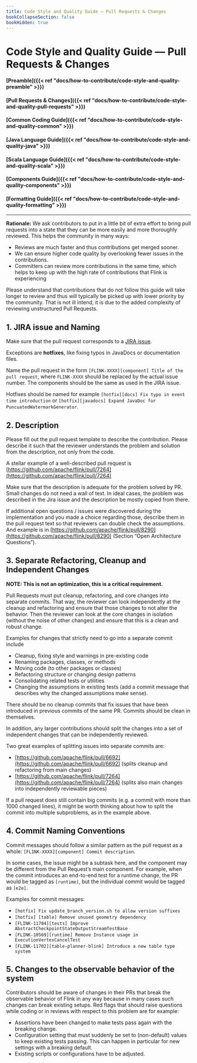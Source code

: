 ```yaml
---
title: Code Style and Quality Guide — Pull Requests & Changes
bookCollapseSection: false
bookHidden: true
---
```


# Code Style and Quality Guide — Pull Requests & Changes

#### [Preamble]({{< ref "docs/how-to-contribute/code-style-and-quality-preamble" >}})
#### [Pull Requests & Changes]({{< ref "docs/how-to-contribute/code-style-and-quality-pull-requests" >}})
#### [Common Coding Guide]({{< ref "docs/how-to-contribute/code-style-and-quality-common" >}})
#### [Java Language Guide]({{< ref "docs/how-to-contribute/code-style-and-quality-java" >}})
#### [Scala Language Guide]({{< ref "docs/how-to-contribute/code-style-and-quality-scala" >}})
#### [Components Guide]({{< ref "docs/how-to-contribute/code-style-and-quality-components" >}})
#### [Formatting Guide]({{< ref "docs/how-to-contribute/code-style-and-quality-formatting" >}})

<hr>

**Rationale:** We ask contributors to put in a little bit of extra effort to bring pull requests into a state that they can be more easily and more thoroughly reviewed. This helps the community in many ways:

* Reviews are much faster and thus contributions get merged sooner.
* We can ensure higher code quality by overlooking fewer issues in the contributions.
* Committers can review more contributions in the same time, which helps to keep up with the high rate of contributions that Flink is experiencing

Please understand that contributions that do not follow this guide will take longer to review and thus will typically be picked up with lower priority by the community. That is not ill intend, it is due to the added complexity of reviewing unstructured Pull Requests.


## 1. JIRA issue and Naming

Make sure that the pull request corresponds to a [JIRA issue](https://issues.apache.org/jira/projects/FLINK/issues).

Exceptions are ****hotfixes****, like fixing typos in JavaDocs or documentation files.


Name the pull request in the form `[FLINK-XXXX][component] Title of the pull request`, where `FLINK-XXXX` should be replaced by the actual issue number. The components should be the same as used in the JIRA issue.

Hotfixes should be named for example `[hotfix][docs] Fix typo in event time introduction` or `[hotfix][javadocs] Expand JavaDoc for PuncuatedWatermarkGenerator`.


## 2. Description

Please fill out the pull request template to describe the contribution. Please describe it such that the reviewer understands the problem and solution from the description, not only from the code.

A stellar example of a well-described pull request is [https://github.com/apache/flink/pull/7264](https://github.com/apache/flink/pull/7264)

Make sure that the description is adequate for the problem solved by PR. Small changes do not need a wall of text. In ideal cases, the problem was described in the Jira issue and the description be mostly copied from there.

If additional open questions / issues were discovered during the implementation and you made a choice regarding those, describe them in the pull request text so that reviewers can double check the assumptions. And example is in [https://github.com/apache/flink/pull/8290](https://github.com/apache/flink/pull/8290) (Section “Open Architecture Questions”).


## 3. Separate Refactoring, Cleanup and Independent Changes

****NOTE: This is not an optimization, this is a critical requirement.****

Pull Requests must put cleanup, refactoring, and core changes into separate commits. That way, the reviewer can look independently at the cleanup and refactoring and ensure that those changes to not alter the behavior. Then the reviewer can look at the core changes in isolation (without the noise of other changes) and ensure that this is a clean and robust change.

Examples for changes that strictly need to go into a separate commit include

* Cleanup, fixing style and warnings in pre-existing code
* Renaming packages, classes, or methods
* Moving code (to other packages or classes)
* Refactoring structure or changing design patterns
* Consolidating related tests or utilities
* Changing the assumptions in existing tests (add a commit message that describes why the changed assumptions make sense).

There should be no cleanup commits that fix issues that have been introduced in previous commits of the same PR. Commits should be clean in themselves.

In addition, any larger contributions should split the changes into a set of independent changes that can be independently reviewed.

Two great examples of splitting issues into separate commits are:

* [https://github.com/apache/flink/pull/6692](https://github.com/apache/flink/pull/6692) (splits cleanup and refactoring from main changes)
* [https://github.com/apache/flink/pull/7264](https://github.com/apache/flink/pull/7264) (splits also main changes into independently reviewable pieces)

If a pull request does still contain big commits (e.g. a commit with more than 1000 changed lines), it might be worth thinking about how to split the commit into multiple subproblems, as in the example above.


## 4. Commit Naming Conventions

Commit messages should follow a similar pattern as the pull request as a whole:
`[FLINK-XXXX][component] Commit description`.

In some cases, the issue might be a subtask here, and the component may be different from the Pull Request’s main component. For example, when the commit introduces an end-to-end test for a runtime change, the PR would be tagged as `[runtime]`, but the individual commit would be tagged as `[e2e]`.

Examples for commit messages:

* `[hotfix] Fix update_branch_version.sh to allow version suffixes`
* `[hotfix] [table] Remove unused geometry dependency`
* `[FLINK-11704][tests] Improve AbstractCheckpointStateOutputStreamTestBase`
* `[FLINK-10569][runtime] Remove Instance usage in ExecutionVertexCancelTest`
* `[FLINK-11702][table-planner-blink] Introduce a new table type system`


## 5. Changes to the observable behavior of the system

Contributors should be aware of changes in their PRs that break the observable behavior of Flink in any way because in many cases such changes can break existing setups. Red flags that should raise questions while coding or in reviews with respect to this problem are for example:

* Assertions have been changed to make tests pass again with the breaking change.
* Configuration setting that must suddenly be set to (non-default) values to keep existing tests passing. This can happen in particular for new settings with a breaking default.
* Existing scripts or configurations have to be adjusted.

